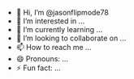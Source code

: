 - 👋 Hi, I’m @jasonflipmode78
- 👀 I’m interested in ...
- 🌱 I’m currently learning ...
- 💞️ I’m looking to collaborate on ...
- 📫 How to reach me ...
- 😄 Pronouns: ...
- ⚡ Fun fact: ...

<!---
jasonflipmode78/jasonflipmode78 is a ✨ special ✨ repository because its `README.md` (this file) appears on your GitHub profile.
You can click the Preview link to take a look at your changes.
